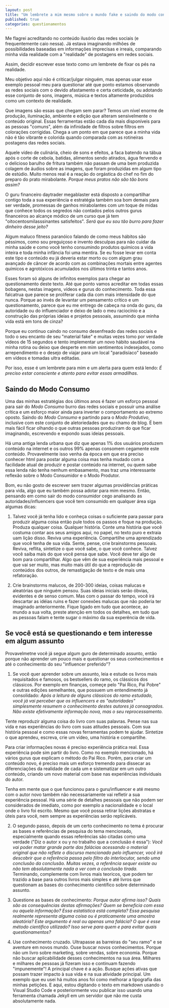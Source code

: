 ```yaml
---
layout: post
title: "Um lembrete a mim mesmo sobre o mundo fake e saindo do modo consumo para o modo produtivo"
published: true
categories: questionamentos
---
```


Me flagrei acreditando no conteúdo ilusório das redes sociais (e frequentemente caio nessa). Já estava imaginando milhões de possibilidades baseadas em informações imprecisas e irreais, comparando minha vida realidade com a "realidade" de postagens em redes sociais.

Assim, decidir escrever esse texto como um lembrete de fixar os pés na realidade.

Meu objetivo aqui não é criticar/julgar ninguém, mas apenas usar esse exemplo pessoal meu para questionar até que ponto estamos observando as redes sociais com o devido afastamento e certa ceticidade, ou adotando esse conjunto de sons, imagens, música e textos altamente produzidos como um contexto de realidade.

Que imagens são essas que chegam sem parar? Temos um nível enorme de produção, iluminação, ambiente e edição que alteram sensivelmente o conteúdo original. Essas ferramentas estão cada dia mais disponíveis para as pessoas "comuns", além da infinidade de filtros sobre filtros em colorações corrigidas. Chega a um ponto em que parece que a minha vida não é tão vibrante e colorida quando comparada com as rotineiras postagens das redes sociais.

Aquele vídeo de culinária, cheio de sons e efeitos, a faca batendo na tábua após o corte de cebola, batidas, alimentos sendo atirados, água fervendo e o delicioso barulho de fritura também não passam de uma bem produzida colagem de áudios sobre as imagens, que foram produzidas em algum tipo de estúdio. Muito menos real é a reação do orgástica do chef no fim do preparo do prato mirabolante. *Porque meus pratos não são tão bons assim?*

O guru financeiro daytrader megablaster está disposto a compartilhar contigo toda a sua experiência e estratégia também soa bom demais para ser verdade, promessas de ganhos mirabolantes com um toque de midas que conhece todos os segredos não contados pelos outros gurus financeiros ao alcançe módico de um curso que já tem "oitocentosmilasssinantes satisfeitos". *Será que eu sou tão burro para fazer dinheiro desse jeito?*

Algum maluco fitness paranóico falando de como meus hábitos são péssimos, como sou preguiçoso e invento desculpas para não cuidar da minha saúde e como você tenho consumindo produtos químicos a vida inteira e toda minha infância foi uma mentira. Se eu fosse levar em conta este tipo e conteúdo eu já deveria estar morto ou com algum grau avançado de câncer de acordo com as combinações mortais entre agentes químicos e agrotóxicos acumulados nos últimos trinta e tantos anos.

Esses foram só alguns de infinitos exemplos para chegar ao questionamento deste texto. Até que ponto vamos acreditar em todas essas bobagens, nestas imagens, vídeos e gurus do conhecimento. Toda essa falcatrua que parece se proliferar cada dia com mais intensidade do que nunca. Porque ao invés de levantar um pensamento crítico e um questionamento, parece que eu me entrego de cabeça na onda do guru, da autoridade ou do influenciador e deixo de lado o meu raciocínio e a construção das próprias ideias e projetos pessoais, assumindo que minha vida está em tons de cinza?

Porque eu continuo caindo no consumo desenfreado das redes sociais e todo o seu encanto de seu "material fake" e muitas vezes tomo por verdade vídeos de 15 segundos e tento implementar um novo hábito saudável na minha rotina ou deixo que desperte em mim sentimentos indesejados, como arrependimento e o desejo de viajar para um local "paradisíaco" baseado em vídeos e tomadas ultra editadas.

Por isso, esse é um lembrete para mim e um alerta para quem está lendo: _É preciso estar consciente e atento para evitar essas armadilhas_.

## Saindo do Modo Consumo

Uma das minhas estratégias dos últimos anos é fazer um esforço pessoal para sair do _Modo Consumo_ burro das redes sociais e possuir uma análise crítica e um esforço maior ainda para inverter o comportamento ao extremo oposto. Saindo do _Modo Consumo_ e partindo para o _Modo  Produtivo_, inclusive com este conjunto de aletoriedades que eu chamo de blog. É bem mais fácil ficar olhando o que outras pessoas produziram do que ficar imaginando, escrevendo e expondo suas ideias pessoais.

Há uma antiga lenda urbana que diz que apenas 1% dos usuários produzem conteúdo na internet e os outros 99% apenas consomem cegamente este conteúdo. Provavelmente isso venha da época em que era preciso conhecer html para postar alguma coisa mas tenha mudado com a facilidade atual de produzir e postar conteúdo na internet, ou quem sabe essa lenda não tenha nenhum embasamento, mas traz uma interessante reflexão sobre o Modo Consumidor e o Modo Produtor.

Bom, eu não gosto de escrever sem trazer algumas providências práticas para vida, algo que eu também possa adotar para mim mesmo. Então, pensando em como sair do modo consumidor cego analisando as autoridades/influencers que você tem consumido em qualquer área siga algumas dicas:

1. Talvez você já tenha lido e conheça coisas o suficiente para passar para produzir alguma coisa então pule todos os passos e foque na produção. Produza qualquer coisa. Qualquer história. Conte uma história que você costuma contar aos seus amigos aqui, no papel, no texto puro e extraia uam lição disso. Reviva uma experiência. Compartilhe uma aprendizado que você tenha de sua vida. Sente, pense, crie brainstorms pessoais. Reviva, reflita, sintetize o que você sabe, o que você conhece. Talvez você saiba mais do que você pensa que sabe. Você deve ter algo de bom para compartilhar. Algo que vêm de sua experiência mais pessoal e que vai ser muito, mas muito mais útil do que a reprodução de conteúdos dos outros, de remastigação de texto e de mais uma refatoração.

2. Crie brainstorms malucos, de 200-300 ideias, coisas malucas e aleatórias que ninguém pensou. Suas ideias iniciais serão óbvias, evidentes e de senso comum. Mas com o passar do tempo, você irá descartar as idéias ruins e fazer conexões malucas que não poderia ter imaginado anteriormente. Fique ligado em tudo que acontece, ao mundo a sua volta, preste atenção em todos os detalhes, em tudo que as pessoas falam e tente sugar o máximo da sua experência de vida.

## Se você está se questionando e tem interesse em algum assunto

Provavelmetne você já segue algum guro de determinado assunto, então porque não aprender um pouco mais e questionar os seus conhecimentos e até o conhecimento do seu "influencer preferido"?

1. Se você quer aprender sobre um assunto, leia e estude os livros mais requisitados e famosos, os bestsellers do ramo, os clássicos dos clássicos. Por exemplo em finanças, começe pelo "Pai Rico, Pai Pobre" e outras edições semelhantes, que possuem um entendimento já consolidado: _Após a leitura de alguns clássicos do ramo estudado, você já vai perceber que os influencers e as "autoridades" simplesmente resumem o conhecimento destes autores já consagrados. Não existe efetivamente informação nova, mas o seu reprocessamento._

Tente reproduzir alguma coisa do livro com suas palavras. Pense nas sua vida e nas experiências do livro com suas atitudes pessoais. Com sua história pessoal e como essas novas ferramentas podem te ajudar. Sintetize o que aprendeu, escreva, crie um vídeo, uma história e compartilhe.

Para criar informações novas é preciso experiência prática real. Essa experiência pode sim partir do livro. Como no exemplo mencionado, há vários gurus que explicam o método do Pai Rico. Porém, para criar um conteúdo novo, é preciso mais um esforço tremendo para dissecar as diferenciações da realidade de cada um e sistematizar em um outro conteúdo, criando um novo material com base nas experiências individuais do autor.

Tenha em mente que o que funcionou para o guru/influencer e até mesmo com o autor novo também não necessariamente vai refletir a sua experiência pessoal. Há uma série de detalhes pessoais que não podem ser considerados de imediato, como por exemplo a nacionalidade e o local onde o livro foi escrito. Mesmo que você possa retirar lições abstratas e úteis para você, nem sempre as experiências serão replicáveis.

2. O segundo passo, depois de um certo conhecimento no tema é procurar as bases e referências de pesquisa do tema mencionado, especialmente quando essas referências são citadas como uma verdade ("Diz o autor x ou y no trabalho que a conclusão é essa"): _Você vai poder matar grande parte das falácias acessando o material original que não reflete o discurso mencionado pelo influencer, você irá descobrir que a referência passa pelo filtro do interlocutor, sendo uma conclusão da conclusão. Muitas vezes, a referência sequer existe ou não tem absolutamente nada a ver com a conclusão tirada._ Terminando, complemente com livros mais teoricos, que podem ter trazido a base para outros livros mais simples e até livros que questionam as bases do conhecimento científico sobre determinado assunto.

3. Questione as bases de conhecimento: _Porque autor afirma isso? Quais são as consequências destas afirmações? Quem se beneficia com essa ou aquela informação? Essa estatística está completa? Essa pesquisa realmente representa alguma coisa ou é praticamente uma amostra aleatória? Este argumento é real ou apenas uma falácia? O que é esse método científico utilizado? Isso serve para quem e para evitar quais questionamentos?_

4. Use conhecimento cruzado. Ultrapasse as barreiras do "seu ramo" e se aventure em novos mundo. Ouse buscar novos conhecimentos. Porque não um livro sobre marketing, sobre vendas, sobre economia. Porque não buscar aplicabilidade desses conhecimentos na sua área. Milhares e milhares de pessoas já fizeram isso e continuam fazendo "impunemente"! A principal chave é a ação. Busque ações ativas que possam trazer impacto à sua vida e na sua atividade principal. Um exemplo que eu usei há muitos anos foi como melhorar a tipografia das minhas petições. E aqui, estou digitando o texto em markdown usando o Visual Studio Code e posteriormente vou publicar isso usando uma ferramenta chamada Jekyll em um servidor que não me custa absolutamente nada.
